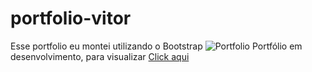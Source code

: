 # portfolio-vitor
 Esse portfolio eu montei utilizando o Bootstrap
![Portfolio](https://user-images.githubusercontent.com/121319459/229872510-4db9651e-4138-432f-908c-8a4ca1690580.jpg)
Portfólio em desenvolvimento, para visualizar <a href="https://vitorlt.github.io/portfolio-vitor/#projetos" target="_blank"> Click aqui</a>
